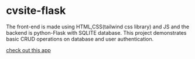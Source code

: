 # cvsite-flask
The front-end is made using HTML,CSS(tailwind css library) and JS and the backend is python-Flask with SQLITE database. This project demonstrates basic CRUD operations on database and user authentication.
 
[check out this app](https://cvsite123.herokuapp.com/)
